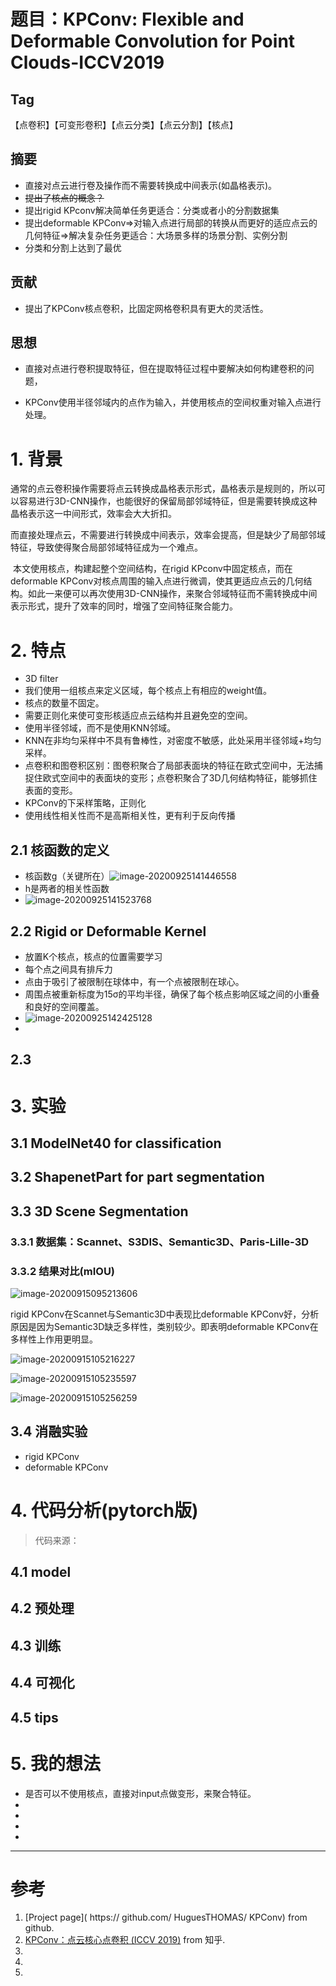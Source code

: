 # 题目：KPConv: Flexible and Deformable Convolution for Point Clouds-ICCV2019

## Tag

【点卷积】【可变形卷积】【点云分类】【点云分割】【核点】

## 摘要

- 直接对点云进行卷及操作而不需要转换成中间表示(如晶格表示)。
- ~~提出了核点的概念？~~
- 提出rigid KPconv解决简单任务更适合：分类或者小的分割数据集
- 提出deformable KPConv=>对输入点进行局部的转换从而更好的适应点云的几何特征=>解决复杂任务更适合：大场景多样的场景分割、实例分割
- 分类和分割上达到了最优

## 贡献

- 提出了KPConv核点卷积，比固定网格卷积具有更大的灵活性。

## 思想

- 直接对点进行卷积提取特征，但在提取特征过程中要解决如何构建卷积的问题，

-  KPConv使用半径邻域内的点作为输入，并使用核点的空间权重对输入点进行处理。

  

# 1. 背景

​		通常的点云卷积操作需要将点云转换成晶格表示形式，晶格表示是规则的，所以可以容易进行3D-CNN操作，也能很好的保留局部邻域特征，但是需要转换成这种晶格表示这一中间形式，效率会大大折扣。

​		而直接处理点云，不需要进行转换成中间表示，效率会提高，但是缺少了局部邻域特征，导致使得聚合局部邻域特征成为一个难点。

​		本文使用核点，构建起整个空间结构，在rigid KPconv中固定核点，而在deformable KPConv对核点周围的输入点进行微调，使其更适应点云的几何结构。如此一来便可以再次使用3D-CNN操作，来聚合邻域特征而不需转换成中间表示形式，提升了效率的同时，增强了空间特征聚合能力。



# 2. 特点

- 3D filter
- 我们使用一组核点来定义区域，每个核点上有相应的weight值。
- 核点的数量不固定。
- 需要正则化来使可变形核适应点云结构并且避免空的空间。
- 使用半径邻域，而不是使用KNN邻域。
- KNN在非均匀采样中不具有鲁棒性，对密度不敏感，此处采用半径邻域+均匀采样。
- 点卷积和图卷积区别：图卷积聚合了局部表面块的特征在欧式空间中，无法捕捉住欧式空间中的表面块的变形；点卷积聚合了3D几何结构特征，能够抓住表面的变形。
- KPConv的下采样策略，正则化
- 使用线性相关性而不是高斯相关性，更有利于反向传播

## 2.1 核函数的定义

- 核函数g（关键所在）![image-20200925141446558](https://cdn.jsdelivr.net/gh/lizhangjie316/img/2020/20200925141455.png)
- h是两者的相关性函数
- ![image-20200925141523768](https://cdn.jsdelivr.net/gh/lizhangjie316/img/2020/20200925141523.png)

## 2.2 Rigid or Deformable Kernel

- 放置K个核点，核点的位置需要学习
- 每个点之间具有排斥力
- 点由于吸引了被限制在球体中，有一个点被限制在球心。
-  周围点被重新标度为15σ的平均半径，确保了每个核点影响区域之间的小重叠和良好的空间覆盖。
- ![image-20200925142425128](https://cdn.jsdelivr.net/gh/lizhangjie316/img/2020/20200925142425.png)
- 

## 2.3




# 3. 实验

## 3.1 ModelNet40  for classification

## 3.2 ShapenetPart for part segmentation

## 3.3 3D Scene Segmentation

### 3.3.1 数据集：Scannet、S3DIS、Semantic3D、Paris-Lille-3D




### 3.3.2 结果对比(mIOU)

![image-20200915095213606](img/image-20200915095213606.png)

rigid KPConv在Scannet与Semantic3D中表现比deformable KPConv好，分析原因是因为Semantic3D缺乏多样性，类别较少。即表明deformable KPConv在多样性上作用更明显。

![image-20200915105216227](img/image-20200915105216227.png)

![image-20200915105235597](img/image-20200915105235597.png)

![image-20200915105256259](img/image-20200915105256259.png)




## 3.4 消融实验

- rigid KPConv
- deformable KPConv



# 4. 代码分析(pytorch版)
> 代码来源： []()

## 4.1 model



## 4.2 预处理



## 4.3 训练





## 4.4 可视化





## 4.5 tips



# 5. 我的想法

- 是否可以不使用核点，直接对input点做变形，来聚合特征。
- 
- 
- 
- 

---


# 参考

1. [Project page]( https:// github.com/ HuguesTHOMAS/ KPConv) from github.
2. [KPConv：点云核心点卷积 (ICCV 2019)](https://zhuanlan.zhihu.com/p/92244933) from 知乎.
3. []()
4. []()
5. []()

